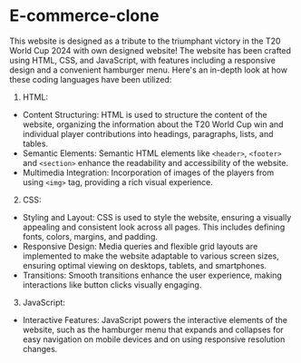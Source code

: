 # E-commerce-clone

This website is designed as a tribute to the triumphant victory in the T20 World Cup 2024 with own designed website! The website has been crafted using HTML, CSS, and JavaScript, with features including a responsive design and a convenient hamburger menu. Here's an in-depth look at how these coding languages have been utilized:

1. HTML:
 - Content Structuring: HTML is used to structure the content of the website, organizing the information about the T20 World Cup win and individual player contributions into headings, paragraphs, lists, and tables.
 - Semantic Elements: Semantic HTML elements like `<header>`, `<footer>` and `<section>` enhance the readability and accessibility of the website.
 - Multimedia Integration: Incorporation of images of the players from using `<img>` tag, providing a rich visual experience.

2. CSS:
 - Styling and Layout: CSS is used to style the website, ensuring a visually appealing and consistent look across all pages. This includes defining fonts, colors, margins, and padding.
 - Responsive Design: Media queries and flexible grid layouts are implemented to make the website adaptable to various screen sizes, ensuring optimal viewing on desktops, tablets, and smartphones.
 - Transitions: Smooth transitions enhance the user experience, making interactions like button clicks visually engaging.

3. JavaScript​:
 - Interactive Features: JavaScript powers the interactive elements of the website, such as the hamburger menu that expands and collapses for easy navigation on mobile devices and on using responsive resolution changes.
